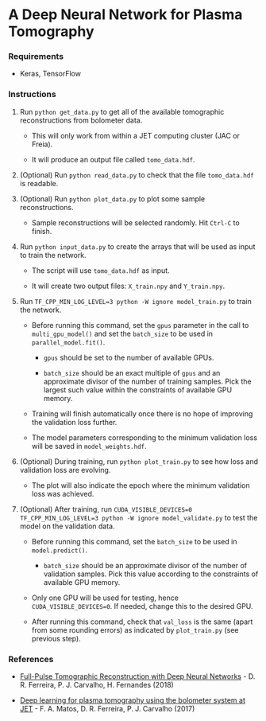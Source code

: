 # A Deep Neural Network for Plasma Tomography


### Requirements

- Keras, TensorFlow


### Instructions

1. Run `python get_data.py` to get all of the available tomographic reconstructions from bolometer data.

    - This will only work from within a JET computing cluster (JAC or Freia).

    - It will produce an output file called `tomo_data.hdf`.

2. (Optional) Run `python read_data.py` to check that the file `tomo_data.hdf` is readable.

3. (Optional) Run `python plot_data.py` to plot some sample reconstructions.

    - Sample reconstructions will be selected randomly. Hit `Ctrl-C` to finish.

4. Run `python input_data.py` to create the arrays that will be used as input to train the network.

    - The script will use `tomo_data.hdf` as input.

    - It will create two output files: `X_train.npy` and `Y_train.npy`.

5. Run `TF_CPP_MIN_LOG_LEVEL=3 python -W ignore model_train.py` to train the network.

    - Before running this command, set the `gpus` parameter in the call to `multi_gpu_model()` and set the `batch_size` to be used in `parallel_model.fit()`.
    
        - `gpus` should be set to the number of available GPUs.
        
        - `batch_size` should be an exact multiple of `gpus` and an approximate divisor of the number of training samples. Pick the largest such value within the constraints of available GPU memory.

    - Training will finish automatically once there is no hope of improving the validation loss further.
    
    - The model parameters corresponding to the minimum validation loss will be saved in `model_weights.hdf`.

6. (Optional) During training, run `python plot_train.py` to see how loss and validation loss are evolving.

    - The plot will also indicate the epoch where the minimum validation loss was achieved.
    
7. (Optional) After training, run `CUDA_VISIBLE_DEVICES=0 TF_CPP_MIN_LOG_LEVEL=3 python -W ignore model_validate.py` to test the model on the validation data.

    - Before running this command, set the `batch_size` to be used in `model.predict()`.
   
        - `batch_size` should be an approximate divisor of the number of validation samples. Pick this value according to the constraints of available GPU memory.

    - Only one GPU will be used for testing, hence `CUDA_VISIBLE_DEVICES=0`. If needed, change this to the desired GPU.
    
    - After running this command, check that `val_loss` is the same (apart from some rounding errors) as indicated by `plot_train.py` (see previous step).


### References

- [Full-Pulse Tomographic Reconstruction with Deep Neural Networks](https://arxiv.org/pdf/1802.02242.pdf) - D. R. Ferreira, P. J. Carvalho, H. Fernandes (2018)

- [Deep learning for plasma tomography using the bolometer system at JET](https://arxiv.org/pdf/1701.00322.pdf) - F. A. Matos, D. R. Ferreira, P. J. Carvalho (2017)
